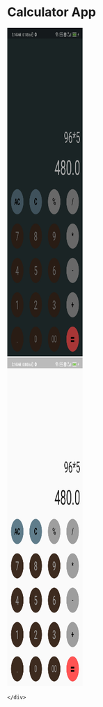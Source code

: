 # Calculator App
 


<div class="image123" style="display: inline-block;">
    <div class="imgContainer" >
        <img src="https://github.com/ROHITH-Singh/Calculator-App/blob/main/Calci_dark.jpg" height="750" width="50%"/>      
    </div>
    <div class="imgContainer">
        <img class="middle-img" src="https://github.com/ROHITH-Singh/Calculator-App/blob/main/Calci_light.jpg" height="750" width="50%"/>
       
    </div>

